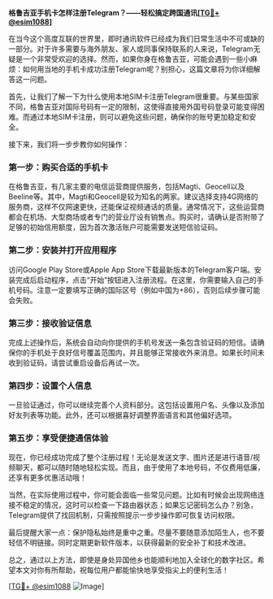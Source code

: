 **格鲁吉亚手机卡怎样注册Telegram？——轻松搞定跨国通讯[[TG💪+ @esim1088](https://t.me/s/esim1088)]**

在当今这个高度互联的世界里，即时通讯软件已经成为我们日常生活中不可或缺的一部分。对于许多需要与海外朋友、家人或同事保持联系的人来说，Telegram无疑是一个非常受欢迎的选择。然而，如果你身在格鲁吉亚，可能会遇到一些小麻烦：如何用当地的手机卡成功注册Telegram呢？别担心，这篇文章将为你详细解答这一问题。

首先，让我们了解一下为什么使用本地SIM卡注册Telegram很重要。与某些国家不同，格鲁吉亚对国际号码有一定的限制，这使得直接用外国号码登录可能变得困难。而通过本地SIM卡注册，则可以避免这些问题，确保你的账号更加稳定和安全。

接下来，我们将一步步教你如何操作：

### 第一步：购买合适的手机卡

在格鲁吉亚，有几家主要的电信运营商提供服务，包括Magti、Geocell以及Beeline等。其中，Magti和Geocell是较为知名的两家。建议选择支持4G网络的服务商，这样不仅网速更快，还能保证视频通话的质量。通常情况下，这些运营商都会在机场、大型商场或者专门的营业厅设有销售点。购买时，请确认是否附带了足够的初始信用额度，因为首次激活账户可能需要发送短信验证码。

### 第二步：安装并打开应用程序

访问Google Play Store或Apple App Store下载最新版本的Telegram客户端。安装完成后启动程序，点击“开始”按钮进入注册流程。在这里，你需要输入自己的手机号码。注意一定要填写正确的国际区号（例如中国为+86），否则后续步骤可能会失败。

### 第三步：接收验证信息

完成上述操作后，系统会自动向你提供的手机号发送一条包含验证码的短信。请确保你的手机处于良好信号覆盖范围内，并且能够正常接收外来消息。如果长时间未收到验证码，请尝试重启设备后再试一次。

### 第四步：设置个人信息

一旦验证通过，你可以继续完善个人资料部分。这包括设置用户名、头像以及添加好友列表等功能。此外，还可以根据喜好调整界面语言和其他偏好选项。

### 第五步：享受便捷通信体验

现在，你已经成功完成了整个注册过程！无论是发送文字、图片还是进行语音/视频聊天，都可以随时随地轻松实现。而且，由于使用了本地号码，不仅费用低廉，还享有更多优惠活动哦！

当然，在实际使用过程中，你可能会面临一些常见问题。比如有时候会出现网络连接不稳定的情况，这时可以检查一下路由器状态；如果忘记密码怎么办？别急，Telegram提供了找回机制，只需按照提示一步步操作即可恢复访问权限。

最后提醒大家一点：保护隐私始终是重中之重。尽量不要随意添加陌生人，也不要轻信不明链接。同时定期更新软件版本，以获得最新的安全补丁和技术改进。

总之，通过以上方法，即使是身处异国他乡也能顺利地加入全球化的数字社区。希望本文对你有所帮助，祝每位用户都能愉快地享受指尖上的便利生活！

[[TG💪+ @esim1088](https://t.me/s/esim1088) ![Image](https://i.postimg.cc/4NQfJmqS/Snipaste-2025-05-13-00-14-12.png)]